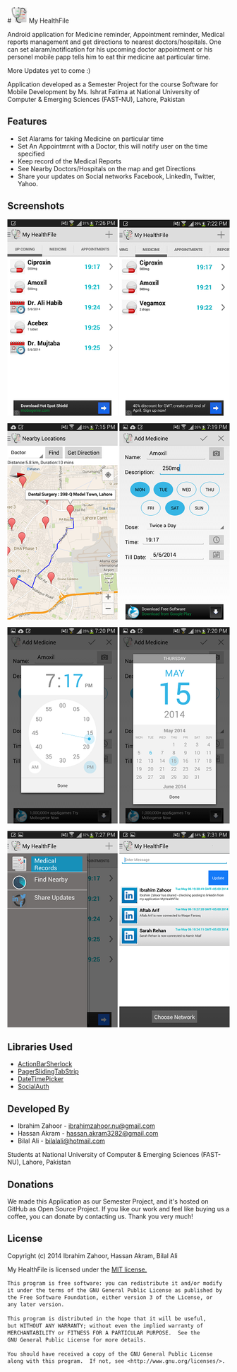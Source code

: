 #![](https://raw.githubusercontent.com/ibrahimzahoor/MyHealthFile/master/res/drawable-ldpi/ic_launcher.png) My HealthFile


Android application for Medicine reminder, Appointment reminder, Medical reports management and get directions to nearest doctors/hospitals. One can set alaram/notification for his upcoming doctor appointment or his personel mobile papp tells him to eat thir medicine aat particular time.

More Updates yet to come :) 

Application developed as a Semester Project for the course Software for Mobile Development by Ms. Ishrat Fatima
at National University of Computer & Emerging Sciences (FAST-NU), Lahore, Pakistan

##    Features

* Set Alarams for taking Medicine on particular time
* Set An Appointmrnt with a Doctor, this will notify user on the time specified
* Keep record of the Medical Reports
* See Nearby Doctors/Hospitals on the map and get Directions
* Share your updates on Social networks Facebook, LinkedIn, Twitter, Yahoo.


##    Screenshots
![Alt,mk text](https://raw.githubusercontent.com/ibrahimzahoor/MyHealthFile/master/Screenshots/1.png "Optional title jjhh")
![Alt,mk text](https://raw.githubusercontent.com/ibrahimzahoor/MyHealthFile/master/Screenshots/2.png "Optional title jjhh")

![Alt,mk text](https://raw.githubusercontent.com/ibrahimzahoor/MyHealthFile/master/Screenshots/3.png "Optional title jjhh")
![Alt,mk text](https://raw.githubusercontent.com/ibrahimzahoor/MyHealthFile/master/Screenshots/4.png "Optional title jjhh")

![Alt,mk text](https://raw.githubusercontent.com/ibrahimzahoor/MyHealthFile/master/Screenshots/5.png "Optional title jjhh")
![Alt,mk text](https://raw.githubusercontent.com/ibrahimzahoor/MyHealthFile/master/Screenshots/6.png "Optional title jjhh")

![Alt,mk text](https://raw.githubusercontent.com/ibrahimzahoor/MyHealthFile/master/Screenshots/7.png "Optional title jjhh")
![Alt,mk text](https://raw.githubusercontent.com/ibrahimzahoor/MyHealthFile/master/Screenshots/8.png "Optional title jjhh")


##    Libraries Used

* [ActionBarSherlock](https://github.com/JakeWharton/ActionBarSherlock)
* [PagerSlidingTabStrip](https://github.com/astuetz/PagerSlidingTabStrip)
* [DateTimePicker](https://github.com/flavienlaurent/datetimepicker)
* [SocialAuth](https://github.com/3pillarlabs/socialauth-android)


##    Developed By

* Ibrahim Zahoor - <ibrahimzahoor.nu@gmail.com>
* Hassan Akram - <hassan.akram3282@gmail.com>
* Bilal Ali - <bilalali@hotmail.com>

Students at National University of Computer & Emerging Sciences (FAST-NU), Lahore, Pakistan

##    Donations
We made this Application as our Semester Project, and it's hosted on GitHub as Open Source Project. If you like our work and feel like buying us a coffee, you can donate by contacting us. Thank you very much!


##    License

Copyright (c) 2014 Ibrahim Zahoor, Hassan Akram, Bilal Ali

  My HealthFile is licensed under the [MIT license.](http://opensource.org/licenses/MIT)

    This program is free software: you can redistribute it and/or modify
    it under the terms of the GNU General Public License as published by
    the Free Software Foundation, either version 3 of the License, or
    any later version.

    This program is distributed in the hope that it will be useful,
    but WITHOUT ANY WARRANTY; without even the implied warranty of
    MERCHANTABILITY or FITNESS FOR A PARTICULAR PURPOSE.  See the
    GNU General Public License for more details.

    You should have received a copy of the GNU General Public License
    along with this program.  If not, see <http://www.gnu.org/licenses/>.
